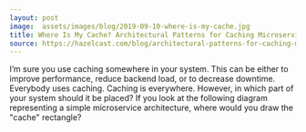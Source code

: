 ```yaml
---
layout: post
image:  assets/images/blog/2019-09-10-where-is-my-cache.jpg
title: Where Is My Cache? Architectural Patterns for Caching Microservices
source: https://hazelcast.com/blog/architectural-patterns-for-caching-microservices/
---
```

I’m sure you use caching somewhere in your system. This can be either to improve performance, reduce backend load, or to decrease downtime. Everybody uses caching. Caching is everywhere. However, in which part of your system should it be placed? If you look at the following diagram representing a simple microservice architecture, where would you draw the "cache" rectangle?